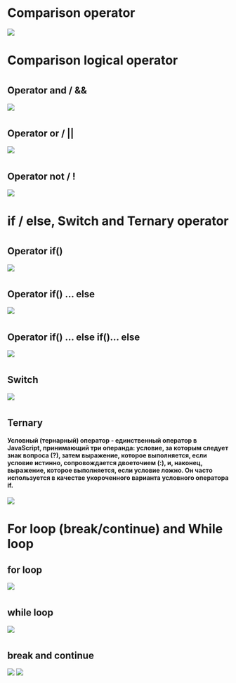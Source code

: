 # Comparison operator
![](./img/js1.jpg)
#
# Comparison logical operator
#
## Operator and / && 
![](./img/js2.jpg)
#
## Operator or / ||
![](./img/js3.jpg)
#
## Operator not / !
![](./img/js4.jpg)
#
# if / else, Switch and Ternary operator
#
## Operator if()
![](./img/js5.jpg)
#
## Operator if() ... else
![](./img/js5.jpg)
#
## Operator if() ... else if()... else
![](./img/js5.jpg)
#
## Switch
![](./img/js8.jpg)
#
## Ternary
#### Условный (тернарный) оператор - единственный оператор в JavaScript, принимающий три операнда: условие, за которым следует знак вопроса (?), затем выражение, которое выполняется, если условие истинно, сопровождается двоеточием (:), и, наконец, выражение, которое выполняется, если условие ложно. Он часто используется в качестве укороченного варианта условного оператора if.
![](./img/js9.jpg)
#
# For loop (break/continue) and While loop
## for loop
![](./img/js10.jpg)
#
## while loop
![](./img/js11.jpg)
#
## break and continue
![](./img/js12.jpg)
![](./img/js13.jpg)